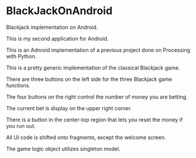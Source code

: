 # BlackJackOnAndroid

Blackjack implementation on Android.


This is my second application for Android.

This is an Adnroid implementation of a previous project done on Processing with Python.

This is a pretty generic implementation of the classical Blackjack game.

There are three buttons on the left side for the three Blackjack game functions.

The four buttons on the right control the number of money you are betting.

The current bet is display on the upper right corner.

There is a button in the center-top region that lets you reset the money if you run out.

All UI code is shifted onto fragments, except the welcome screen.

The game logic object utilizes singleton model.
